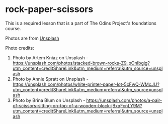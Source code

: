 # rock-paper-scissors
This is a required lesson that is a part of The Odins Project's foundations course.

Photos are from [Unsplash](https://unsplash.com/)

Photo credits: 

1. Photo by Artem Kniaz on Unsplash - https://unsplash.com/photos/stacked-brown-rocks-Z9_pOnIbgjg?utm_content=creditShareLink&utm_medium=referral&utm_source=unsplash
2. Photo by Annie Spratt on Unsplash - https://unsplash.com/photos/white-printer-paper-lot-5cFwQ-WMcJU?utm_content=creditShareLink&utm_medium=referral&utm_source=unsplash
3. Photo by Brina Blum on Unsplash - https://unsplash.com/photos/a-pair-of-scissors-sitting-on-top-of-a-wooden-block-jBxqFcnLY9M?utm_content=creditShareLink&utm_medium=referral&utm_source=unsplash

